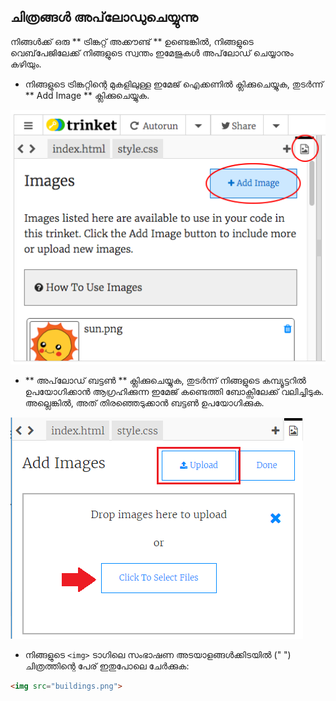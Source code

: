## ചിത്രങ്ങൾ അപ്‌ലോഡുചെയ്യുന്നു

നിങ്ങൾക്ക് ഒരു ** ട്രിങ്കറ്റ് അക്കൗണ്ട് ** ഉണ്ടെങ്കിൽ, നിങ്ങളുടെ വെബ്‌പേജിലേക്ക് നിങ്ങളുടെ സ്വന്തം ഇമേജുകൾ അപ്‌ലോഡ് ചെയ്യാനും കഴിയും.

+ നിങ്ങളുടെ ട്രിങ്കറ്റിന്റെ മുകളിലുള്ള ഇമേജ് ഐക്കണിൽ ക്ലിക്കുചെയ്യുക, തുടർന്ന് ** Add Image ** ക്ലിക്കുചെയ്യുക.

![സ്‌ക്രീൻഷോട്ട്](images/story-upload.png)

+ ** അപ്‌ലോഡ് ബട്ടൺ ** ക്ലിക്കുചെയ്യുക, തുടർന്ന് നിങ്ങളുടെ കമ്പ്യൂട്ടറിൽ ഉപയോഗിക്കാൻ ആഗ്രഹിക്കുന്ന ഇമേജ് കണ്ടെത്തി ബോക്സിലേക്ക് വലിച്ചിടുക. അല്ലെങ്കിൽ, അത് തിരഞ്ഞെടുക്കാൻ ബട്ടൺ ഉപയോഗിക്കുക.

![അപ്‌ലോഡുചെയ്യുക](images/upload-image.png)

+ നിങ്ങളുടെ `<img>` ടാഗിലെ സംഭാഷണ അടയാളങ്ങൾക്കിടയിൽ (" ") ചിത്രത്തിന്റെ പേര് ഇതുപോലെ ചേർക്കുക:

```html
<img src="buildings.png">
```